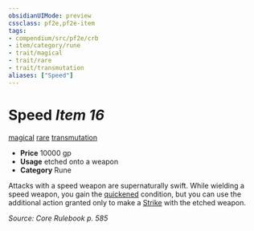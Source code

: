```yaml
---
obsidianUIMode: preview
cssclass: pf2e,pf2e-item
tags:
- compendium/src/pf2e/crb
- item/category/rune
- trait/magical
- trait/rare
- trait/transmutation
aliases: ["Speed"]
---
```

# Speed *Item 16*  
[magical](../../../Rules/traits/magical.md)  [rare](../../../Rules/traits/rare.md)  [transmutation](../../../Rules/traits/transmutation.md)  

- **Price** 10000 gp
- **Usage** etched onto a weapon
- **Category** Rune

Attacks with a speed weapon are supernaturally swift. While wielding a speed weapon, you gain the [quickened](../../../Rules/conditions.md#Quickened) condition, but you can use the additional action granted only to make a [Strike](../../../Rules/actions/strike.md) with the etched weapon.

*Source: Core Rulebook p. 585*